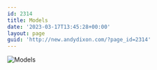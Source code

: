 ```yaml
---
id: 2314
title: Models
date: '2023-03-17T13:45:28+00:00'
layout: page
guid: 'http://new.andydixon.com/?page_id=2314'
---
```


![Models](https://i0.wp.com/assets.g8x2.ldn.idrivee2-23.com/posters/Models%2001.jpg?w=1200&ssl=1 "Models")